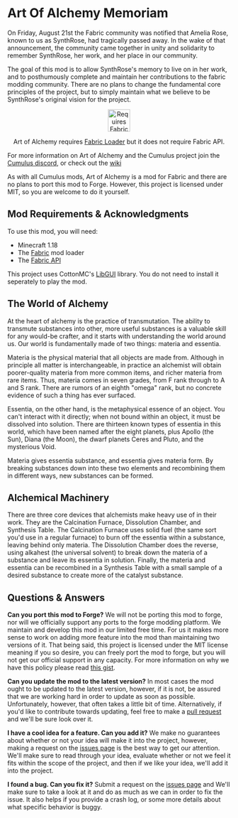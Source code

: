 # Art Of Alchemy Memoriam

On Friday, August 21st the Fabric community was notified that Amelia Rose, known to us as SynthRose, had tragically passed away. In the wake of that announcement, the community came together in unity and solidarity to remember SynthRose, her work, and her place in our community.

The goal of this mod is to allow SynthRose's memory to live on in her work, and to posthumously complete and maintain her contributions to the fabric modding community. There are no plans to change the fundamental core principles of the project, but to simply maintain what we believe to be SynthRose's original vision for the project.

<p align="center">
	<a href="https://www.curseforge.com/minecraft/mc-mods/fabric-api"><img title="Requires Fabric API" height="50" src="https://i.imgur.com/Ol1Tcf8.png"></a>
</p>

<p align="center">Art of Alchemy requires <a href="https://fabricmc.net/use/">Fabric Loader</a> but it does not require Fabric API.</p>

For more information on Art of Alchemy and the Cumulus project join the [Cumulus discord](https://discord.gg/gHMN9mj), or check out the [wiki](https://github.com/Cumulus-Mods/Art-of-Alchemy/wiki)

As with all Cumulus mods, Art of Alchemy is a mod for Fabric and there are no plans to port this mod to Forge. However, this project is licensed under MIT, so you are welcome to do it yourself.

## Mod Requirements & Acknowledgments
To use this mod, you will need:

* Minecraft 1.18
* The [Fabric](https://fabricmc.net/) mod loader
* The [Fabric API](https://www.curseforge.com/minecraft/mc-mods/fabric-api)

This project uses CottonMC's [LibGUI](https://www.curseforge.com/minecraft/mc-mods/libgui) library. You do not need to install it seperately to play the mod.

## The World of Alchemy
At the heart of alchemy is the practice of transmutation. The ability to transmute substances into other, more useful substances is a valuable skill for any would-be crafter, and it starts with understanding the world around us. Our world is fundamentally made of two things: materia and essentia.

Materia is the physical material that all objects are made from. Although in principle all matter is interchangeable, in practice an alchemist will obtain poorer-quality materia from more common items, and richer materia from rare items. Thus, materia comes in seven grades, from F rank through to A and S rank. There are rumors of an eighth "omega" rank, but no concrete evidence of such a thing has ever surfaced.

Essentia, on the other hand, is the metaphysical essence of an object. You can't interact with it directly; when not bound within an object, it must be dissolved into solution. There are thirteen known types of essentia in this world, which have been named after the eight planets, plus Apollo (the Sun), Diana (the Moon), the dwarf planets Ceres and Pluto, and the mysterious Void.

Materia gives essentia substance, and essentia gives materia form. By breaking substances down into these two elements and recombining them in different ways, new substances can be formed.

## Alchemical Machinery
There are three core devices that alchemists make heavy use of in their work. They are the Calcination Furnace, Dissolution Chamber, and Synthesis Table. The Calcination Furnace uses solid fuel (the same sort you'd use in a regular furnace) to burn off the essentia within a substance, leaving behind only materia. The Dissolution Chamber does the reverse, using alkahest (the universal solvent) to break down the materia of a substance and leave its essentia in solution. Finally, the materia and essentia can be recombined in a Synthesis Table with a small sample of a desired substance to create more of the catalyst substance.

## Questions & Answers

**Can you port this mod to Forge?**
We will not be porting this mod to forge, nor will we officially support any ports to the forge modding platform. We maintain and develop this mod in our limited free time. For us it makes more sense to work on adding more feature into the mod than maintaining two versions of it. That being said, this project is licensed under the MIT license meaning if you so desire, you can freely port the mod to forge, but you will not get our official support in any capacity. For more information on why we have this policy please read [this gist](https://gist.github.com/Vaerian/12b5e8afe1593bf07ea672ed208ac617).

**Can you update the mod to the latest version?**
In most cases the mod ought to be updated to the latest version, however, if it is not, be assured that we are working hard in order to update as soon as possible. Unfortunately, however, that often takes a little bit of time. Alternatively, if you'd like to contribute towards updating, feel free to make a [pull request](https://github.com/Cumulus-Mods/Art-of-Alchemy/pulls) and we'll be sure look over it.

**I have a cool idea for a feature. Can you add it?**
We make no guarantees about whether or not your idea will make it into the project, however, making a request on the [issues page](https://github.com/Cumulus-Mods/Art-of-Alchemy/issues) is the best way to get our attention. We'll make sure to read through your idea, evaluate whether or not we feel it fits within the scope of the project, and then if we like your idea, we'll add it into the project.

**I found a bug. Can you fix it?**
Submit a request on the [issues page](https://github.com/Cumulus-Mods/Art-of-Alchemy/issues) and We'll make sure to take a look at it and do as much as we can in order to fix the issue. It also helps if you provide a crash log, or some more details about what specific behavior is buggy.
